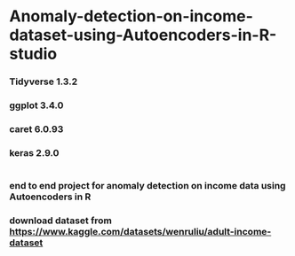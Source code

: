 # Anomaly-detection-on-income-dataset-using-Autoencoders-in-R-studio

### Tidyverse 1.3.2
### ggplot 3.4.0
### caret 6.0.93
### keras 2.9.0
#
### end to end project for anomaly detection on income data using Autoencoders in R
### download dataset from https://www.kaggle.com/datasets/wenruliu/adult-income-dataset
